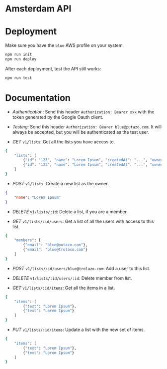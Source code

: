 # Amsterdam API

# Deployment

Make sure you have the `blue` AWS profile on your system.

```bash
npm run init
npm run deploy
```

After each deployment, test the API still works:

```bash
npm run test
```

# Documentation

* *Authentication*: Send this header `Authorization: Bearer xxx` with the token generated by the Google Oauth client.

* *Testing*: Send this header `Authorization: Bearer blue@putazo.com`. It will always be accepted, but you will be authenticated as the test user.

* *GET* `v1/lists`: Get all the lists you have access to.

```bash
{
    "lists": [
        {"id": "123", "name": "Lorem Ipsum", "createdAt": "...", "owner": "bluw@putaz.com"},
        {"id": "123", "name": "Lorem Ipsum", "createdAt": "...", "owner": "bluw@putaz.com"}
    ]
}
```

* *POST* `v1/lists`: Create a new list as the owner.

```json
{
    "name": "Lorem Ipsum"
}
```

* *DELETE* `v1/lists/:id`: Delete a list, if you are a member.

* *GET* `v1/lists/:id/users`: Get a list of all the users with access to this list.

```bash
{
    "members": [
        {"email": "blue@putazo.com"},
        {"email": "blue@trolaso.com"}
    ]
}
```

* *POST* `v1/lists/:id/users/blue@trolazo.com`: Add a user to this list.

* *DELETE* `v1/lists/:id/users/:id`: Delete member from list.

* *GET* `v1/lists/:id/items`: Get all the items in a list.

```bash
{
    "items": [
        {"text": "Lorem Ipsum"},
        {"text": "Lorem Ipsum"}
    ]
}
```

* *PUT* `v1/lists/:id/items`: Update a list with the new set of items.

```bash
{
    "items": [
        {"text": "Lorem Ipsum"},
        {"text": "Lorem Ipsum"}
    ]
}
```